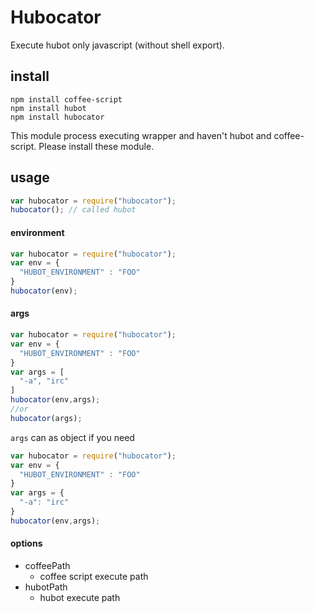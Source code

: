 # Hubocator
Execute hubot only javascript (without shell export).

## install

```
npm install coffee-script
npm install hubot
npm install hubocator
```
This module process executing wrapper and haven't hubot and coffee-script.
Please install these module.

## usage

 ```javascript
var hubocator = require("hubocator");
hubocator(); // called hubot
```

#### environment
```javascript
var hubocator = require("hubocator");
var env = {
  "HUBOT_ENVIRONMENT" : "FOO"
}
hubocator(env);
```

#### args
```javascript
var hubocator = require("hubocator");
var env = {
  "HUBOT_ENVIRONMENT" : "FOO"
}
var args = [
  "-a", "irc"
]
hubocator(env,args);
//or
hubocator(args);
```

`args` can as object if you need
```javascript
var hubocator = require("hubocator");
var env = {
  "HUBOT_ENVIRONMENT" : "FOO"
}
var args = {
  "-a": "irc"
}
hubocator(env,args);

```

#### options
- coffeePath
  - coffee script execute path
- hubotPath
  - hubot execute path
